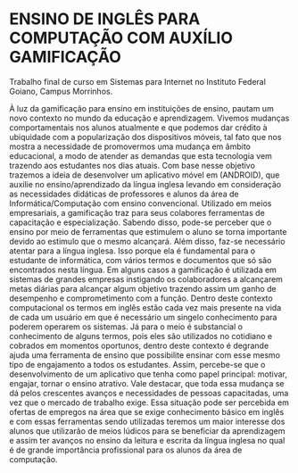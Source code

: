 # ENSINO DE INGLÊS PARA COMPUTAÇÃO COM AUXÍLIO GAMIFICAÇÃO
 Trabalho final de curso em Sistemas para Internet no Instituto Federal Goiano, Campus Morrinhos.
 
 À luz da gamificação para ensino em instituições de ensino, pautam um novo
contexto no mundo da educação e aprendizagem. Vivemos mudanças comportamentais nos
alunos atualmente e que podemos dar crédito à ubiquidade com a popularização dos
dispositivos móveis, tal fato que nos mostra a necessidade de promovermos uma mudança
em âmbito educacional, a modo de atender as demandas que esta tecnologia vem trazendo
aos estudantes nos dias atuais. Com base nesse objetivo trazemos a ideia de desenvolver
um aplicativo móvel em (ANDROID), que auxilie no ensino/aprendizado da língua inglesa
levando em consideração as necessidades didáticas de professores e alunos da área de
Informática/Computação com ensino convencional.
Utilizado em meios empresariais, a gamificação traz para seus colabores ferramentas
de capacitação e especialização. Sabendo disso, pode-se perceber que o ensino por meio de
ferramentas que estimulem o aluno se torna importante devido ao estimulo que o mesmo
alcançará. Além disso, faz-se necessário atentar para a língua inglesa. Isso porque ela é
fundamental para o estudante de informática, com vários termos e documentos que só são
encontrados nesta língua. Em alguns casos a gamificação é utilizada em sistemas de grandes
empresas instigando os colaboradores a alcançarem metas diárias para alcançar algum
objetivo trazendo assim um ganho de desempenho e comprometimento com a função. Dentro
deste contexto computacional os termos em inglês estão cada vez mais presente na vida de
cada um usuário em que é necessário um singelo conhecimento para poderem operarem os
sistemas. Já para o meio é substancial o conhecimento de alguns termos, pois eles são
utilizados no cotidiano e cobrados em momentos oportunos, dentro deste contexto é degrande ajuda uma ferramenta de ensino que possibilite ensinar com esse mesmo tipo de
engajamento a todos os estudantes. Assim, percebe-se que o desenvolvimento de um
aplicativo que tenha como papel principal: motivar, engajar, tornar o ensino atrativo.
Vale destacar, que toda essa mudança se dá pelos crescentes avanços e
necessidades de pessoas capacitadas, uma vez que o mercado de trabalho exige. Essa
situação pode ser percebida em ofertas de empregos na área que se exige conhecimento
básico em inglês e com essas ferramentas sendo utilizadas teremos um maior interesse dos
alunos que utilizarão de meios lúdicos para se beneficiar da aprendizagem e assim ter
avanços no ensino da leitura e escrita da língua inglesa no qual é de grande importância
profissional para os alunos da área de computação.
